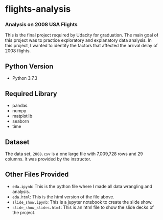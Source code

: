 # flights-analysis
### Analysis on 2008 USA Flights
This is the final project required by Udacity for graduation. The main goal of this project was to practice exploratory and explanatory data analysis. In this project, I wanted to identify the factors that affected the arrival delay of 2008 flights.  

## Python Version
- Python 3.7.3

## Required Library
- pandas
- numpy
- matplotlib
- seaborn
- time

## Dataset
The data set, `2008.csv` is a one large file with 7,009,728 rows and 29 columns. It was provided by the instructor. 

## Other Files Provided
- `eda.ipynb`: This is the python file where I made all data wrangling and analysis.
- `eda.html`: This is the html version of the file above.
- `slide_show.ipynb`: This is a jupyter notebook to create the slide show.
- `slide_show_slides.html`: This is an html file to show the slide decks of the project.
